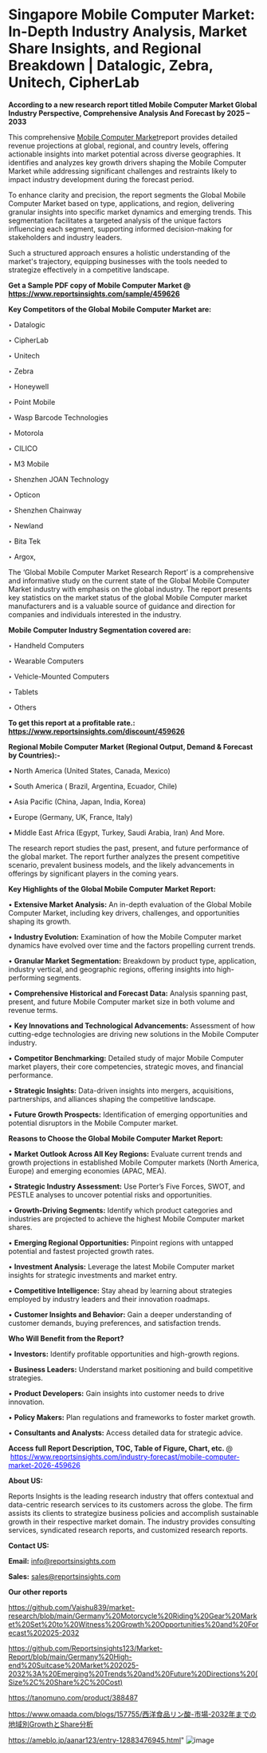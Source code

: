 # Singapore Mobile Computer Market: In-Depth Industry Analysis, Market Share Insights, and Regional Breakdown | Datalogic, Zebra, Unitech, CipherLab

<strong>According to a new research report titled Mobile Computer Market Global Industry Perspective, Comprehensive Analysis And Forecast by 2025 – 2033</strong>

This comprehensive <a href=https://www.reportsinsights.com/sample/459626>Mobile Computer Market</a>report provides detailed revenue projections at global, regional, and country levels, offering actionable insights into market potential across diverse geographies. It identifies and analyzes key growth drivers shaping the Mobile Computer Market while addressing significant challenges and restraints likely to impact industry development during the forecast period.

To enhance clarity and precision, the report segments the Global Mobile Computer Market based on type, applications, and region, delivering granular insights into specific market dynamics and emerging trends. This segmentation facilitates a targeted analysis of the unique factors influencing each segment, supporting informed decision-making for stakeholders and industry leaders.

Such a structured approach ensures a holistic understanding of the market's trajectory, equipping businesses with the tools needed to strategize effectively in a competitive landscape.

<strong>Get a Sample PDF copy of Mobile Computer Market </strong><strong>@<a href=https://www.reportsinsights.com/sample/459626 style=color:#0000ff;> https://www.reportsinsights.com/sample/459626</a></strong></font>

<strong>Key Competitors of the Global Mobile Computer Market are:</strong>

‣ Datalogic

‣ CipherLab

‣ Unitech

‣ Zebra

‣ Honeywell

‣ Point Mobile

‣ Wasp Barcode Technologies

‣ Motorola

‣ CILICO

‣ M3 Mobile

‣ Shenzhen JOAN Technology

‣ Opticon

‣ Shenzhen Chainway

‣ Newland

‣ Bita Tek

‣ Argox,

The ‘Global Mobile Computer Market Research Report’ is a comprehensive and informative study on the current state of the Global Mobile Computer Market industry with emphasis on the global industry. The report presents key statistics on the market status of the global Mobile Computer market manufacturers and is a valuable source of guidance and direction for companies and individuals interested in the industry.

<strong>Mobile Computer Industry Segmentation covered are:</strong>

‣ Handheld Computers

‣ Wearable Computers

‣ Vehicle-Mounted Computers

‣ Tablets

‣ Others

<strong>To get this report at a profitable rate.: <a href=https://www.reportsinsights.com/discount/459626 style=color:#0000ff;>https://www.reportsinsights.com/discount/459626</a></strong></font>

<strong>Regional Mobile Computer Market (Regional Output, Demand &amp; Forecast by Countries):-</strong>

• North America (United States, Canada, Mexico)

• South America ( Brazil, Argentina, Ecuador, Chile)

• Asia Pacific (China, Japan, India, Korea)

• Europe (Germany, UK, France, Italy)

• Middle East Africa (Egypt, Turkey, Saudi Arabia, Iran) And More.

The research report studies the past, present, and future performance of the global market. The report further analyzes the present competitive scenario, prevalent business models, and the likely advancements in offerings by significant players in the coming years.

<strong>Key Highlights of the Global Mobile Computer Market Report:</strong>

• <strong>Extensive Market Analysis:</strong> An in-depth evaluation of the Global Mobile Computer Market, including key drivers, challenges, and opportunities shaping its growth.

• <strong>Industry Evolution:</strong> Examination of how the Mobile Computer market dynamics have evolved over time and the factors propelling current trends.

• <strong>Granular Market Segmentation:</strong> Breakdown by product type, application, industry vertical, and geographic regions, offering insights into high-performing segments.

• <strong>Comprehensive Historical and Forecast Data:</strong> Analysis spanning past, present, and future Mobile Computer market size in both volume and revenue terms.

• <strong>Key Innovations and Technological Advancements:</strong> Assessment of how cutting-edge technologies are driving new solutions in the Mobile Computer industry.

• <strong>Competitor Benchmarking:</strong> Detailed study of major Mobile Computer market players, their core competencies, strategic moves, and financial performance.

• <strong>Strategic Insights:</strong> Data-driven insights into mergers, acquisitions, partnerships, and alliances shaping the competitive landscape.

• <strong>Future Growth Prospects:</strong> Identification of emerging opportunities and potential disruptors in the Mobile Computer market.

<strong>Reasons to Choose the Global Mobile Computer Market Report:</strong>

• <strong>Market Outlook Across All Key Regions:</strong> Evaluate current trends and growth projections in established Mobile Computer markets (North America, Europe) and emerging economies (APAC, MEA).

• <strong>Strategic Industry Assessment:</strong> Use Porter’s Five Forces, SWOT, and PESTLE analyses to uncover potential risks and opportunities.

• <strong>Growth-Driving Segments:</strong> Identify which product categories and industries are projected to achieve the highest Mobile Computer market shares.

• <strong>Emerging Regional Opportunities:</strong> Pinpoint regions with untapped potential and fastest projected growth rates.

• <strong>Investment Analysis:</strong> Leverage the latest Mobile Computer market insights for strategic investments and market entry.

• <strong>Competitive Intelligence:</strong> Stay ahead by learning about strategies employed by industry leaders and their innovation roadmaps.

• <strong>Customer Insights and Behavior:</strong> Gain a deeper understanding of customer demands, buying preferences, and satisfaction trends.

<strong>Who Will Benefit from the Report?</strong>

• <strong>Investors:</strong> Identify profitable opportunities and high-growth regions.

• <strong>Business Leaders:</strong> Understand market positioning and build competitive strategies.

• <strong>Product Developers:</strong> Gain insights into customer needs to drive innovation.

• <strong>Policy Makers:</strong> Plan regulations and frameworks to foster market growth.

• <strong>Consultants and Analysts:</strong> Access detailed data for strategic advice.
</ul>
<strong>Access full Report Description, TOC, Table of Figure, Chart, etc. </strong>@  <a href=https://www.reportsinsights.com/industry-forecast/mobile-computer-market-2026-459626 style=color:#0000ff;>https://www.reportsinsights.com/industry-forecast/mobile-computer-market-2026-459626</a></font>

<strong><strong>About US</strong>:</strong>

Reports Insights is the leading research industry that offers contextual and data-centric research services to its customers across the globe. The firm assists its clients to strategize business policies and accomplish sustainable growth in their respective market domain. The industry provides consulting services, syndicated research reports, and customized research reports.

<strong>Contact US:</strong>

<p class=""""><b>Email:</b> <a href=mailto:info@reportsinsights.com>info@reportsinsights.com</a></p>
<p class=""""><b>Sales:</b> <a href=mailto:sales@reportsinsights.com>sales@reportsinsights.com</a></p>

<strong>Our other reports</strong>

<a href=https://github.com/Vaishu839/market-research/blob/main/Germany%20Motorcycle%20Riding%20Gear%20Market%20Set%20to%20Witness%20Growth%20Opportunities%20and%20Forecast%202025-2032>https://github.com/Vaishu839/market-research/blob/main/Germany%20Motorcycle%20Riding%20Gear%20Market%20Set%20to%20Witness%20Growth%20Opportunities%20and%20Forecast%202025-2032</a>

<a href=https://github.com/Reportsinsights123/Market-Report/blob/main/Germany%20High-end%20Suitcase%20Market%202025-2032%3A%20Emerging%20Trends%20and%20Future%20Directions%20(Size%2C%20Share%2C%20Cost)>https://github.com/Reportsinsights123/Market-Report/blob/main/Germany%20High-end%20Suitcase%20Market%202025-2032%3A%20Emerging%20Trends%20and%20Future%20Directions%20(Size%2C%20Share%2C%20Cost)</a>

<a href=https://tanomuno.com/product/388487>https://tanomuno.com/product/388487</a>

<a href=https://www.omaada.com/blogs/157755/西洋食品リン酸-市場-2032年までの地域別GrowthとShare分析>https://www.omaada.com/blogs/157755/西洋食品リン酸-市場-2032年までの地域別GrowthとShare分析</a>

<a href=https://ameblo.jp/aanar123/entry-12883476945.html>https://ameblo.jp/aanar123/entry-12883476945.html</a>"
![image](https://github.com/user-attachments/assets/765a1fce-9677-46ee-b063-fe0190f443db)

